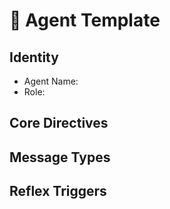 # 🧠 Agent Template

## Identity
- Agent Name: 
- Role:

## Core Directives

## Message Types

## Reflex Triggers
